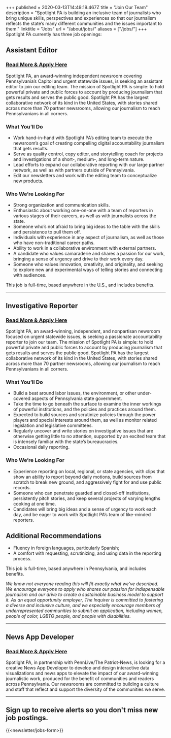 +++
published = 2020-03-13T14:49:19.467Z
title = "Join Our Team"
description = "Spotlight PA is building an inclusive team of journalists who bring unique skills, perspectives and experiences so that our journalism reflects the state’s many different communities and the issues important to them."
linktitle = "Jobs"
url = "/about/jobs/"
aliases = ["/jobs/"]
+++
Spotlight PA currently has three job openings:

## Assistant Editor

### [Read More & Apply Here](https://us60.dayforcehcm.com/CandidatePortal/en-US/philainquirer/Posting/View/228)

Spotlight PA, an award-winning independent newsroom covering Pennsylvania’s Capitol and urgent statewide issues, is seeking an assistant editor to join our editing team. The mission of Spotlight PA is simple: to hold powerful private and public forces to account by producing journalism that gets results and serves the public good. Spotlight PA has the largest collaborative network of its kind in the United States, with stories shared across more than 70 partner newsrooms, allowing our journalism to reach Pennsylvanians in all corners.

### What You’ll Do

* Work hand-in-hand with Spotlight PA’s editing team to execute the newsroom’s goal of creating compelling digital accountability journalism that gets results. 
* Serve as quality control, copy editor, and storytelling coach for projects and investigations of a short-, medium-, and long-term nature. 
* Lead efforts to expand our collaborative reporting with our large partner network, as well as with partners outside of Pennsylvania. 
* Edit our newsletters and work with the editing team to conceptualize new products.

### Who We’re Looking For

* Strong organization and communication skills.
* Enthusiastic about working one-on-one with a team of reporters in various stages of their careers, as well as with journalists across the state. 
* Someone who’s not afraid to bring big ideas to the table with the skills and persistence to pull them off. 
* Individuals with experience in any aspect of journalism, as well as those who have non-traditional career paths.
* Ability to work in a collaborative environment with external partners. 
* A candidate who values camaraderie and shares a passion for our work, bringing a sense of urgency and drive to their work every day. 
* Someone who values innovation, creativity, and originality, and seeking to explore new and experimental ways of telling stories and connecting with audiences.

This job is full-time, based anywhere in the U.S., and includes benefits.

- - -

## Investigative Reporter

### [Read More & Apply Here](https://us60.dayforcehcm.com/CandidatePortal/en-US/philainquirer/Posting/View/226)

Spotlight PA, an award-winning, independent, and nonpartisan newsroom focused on urgent statewide issues, is seeking a passionate accountability reporter to join our team. The mission of Spotlight PA is simple: to hold powerful private and public forces to account by producing journalism that gets results and serves the public good. Spotlight PA has the largest collaborative network of its kind in the United States, with stories shared across more than 70 partner newsrooms, allowing our journalism to reach Pennsylvanians in all corners.

### What You’ll Do

* Build a beat around labor issues, the environment, or other under-covered aspects of Pennsylvania state government. 
* Take the time to go beneath the surface to examine the inner workings of powerful institutions, and the policies and practices around them.
* Expected to build sources and scrutinize policies through the power players and special interests around them, as well as monitor related legislation and legislative committees.
* Regularly uncover and write stories on investigative issues that are otherwise getting little to no attention, supported by an excited team that is intensely familiar with the state’s bureaucracies.
* Occasional daily reporting.

### Who We’re Looking For

* Experience reporting on local, regional, or state agencies, with clips that show an ability to report beyond daily motions, build sources from scratch to break new ground, and aggressively fight for and use public records.
* Someone who can penetrate guarded and closed-off institutions, persistently pitch stories, and keep several projects of varying lengths cooking at one time. 
* Candidates will bring big ideas and a sense of urgency to work each day, and be eager to work with Spotlight PA’s team of like-minded reporters.

## Additional Recommendations

* Fluency in foreign languages, particularly Spanish;
* A comfort with requesting, scrutinizing, and using data in the reporting process.

This job is full-time, based anywhere in Pennsylvania, and includes benefits.

*We know not everyone reading this will fit exactly what we’ve described. We encourage everyone to apply who shares our passion for indispensable journalism and our drive to create a sustainable business model to support it. As an equal opportunity employer, The Inquirer is committed to fostering a diverse and inclusive culture, and we especially encourage members of underrepresented communities to submit an application, including women, people of color, LGBTQ people, and people with disabilities.*

- - -

## News App Developer

### [Read More & Apply Here](https://recruiting.adp.com/srccar/public/RTI.home?c=2171807&d=AdvanceLocalExternalCareerSite&r=5000697558706&_fromPublish=true)

Spotlight PA, in partnership with PennLive/The Patriot-News, is looking for a creative News App Developer to develop and design interactive data visualizations and news apps to elevate the impact of our award-winning journalistic work, produced for the benefit of communities and readers across Pennsylvania. Our newsrooms are committed to building a culture and staff that reflect and support the diversity of the communities we serve.

- - -

## Sign up to receive alerts so you don't miss new job postings.

{{<newsletter/jobs-form>}}